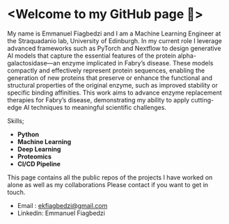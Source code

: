 # <Welcome to  my GitHub page 👋>

My name is Emmanuel Fiagbedzi and I am a Machine Learning Engineer at the Straquadanio lab, University of Edinburgh. In my current role I leverage advanced frameworks such as PyTorch and Nextflow to design generative AI models that capture the essential features of the protein alpha-galactosidase—an enzyme implicated in Fabry’s disease. These models compactly and effectively represent protein sequences, enabling the generation of new proteins that preserve or enhance the functional and structural properties of the original enzyme, such as improved stability or specific binding affinities. This work aims to advance enzyme replacement therapies for Fabry’s disease, demonstrating my ability to apply cutting-edge AI techniques to meaningful scientific challenges.


Skills;
* **Python**
* **Machine Learning**
* **Deep Learning**
* **Proteomics**
* **CI/CD Pipeline**

This page contains all the public repos of the projects I have worked on alone as well as my collaborations
Please contact if you want to get in touch.

* Email : ekfiagbedzi@gmail.com
* Linkedin: Emmanuel Fiagbedzi
